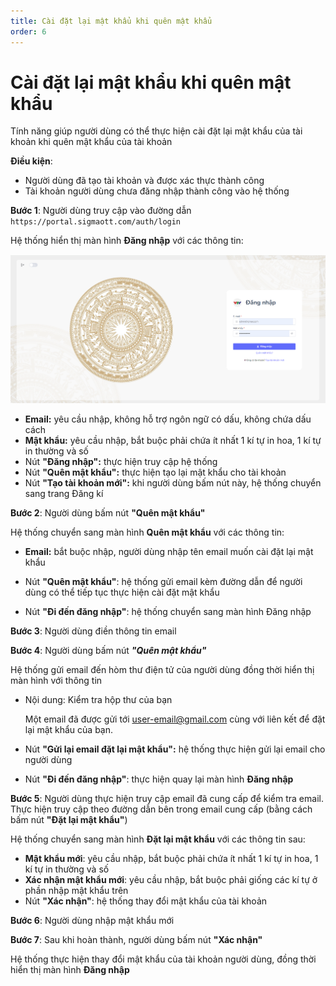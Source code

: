 ```yaml
---
title: Cài đặt lại mật khẩu khi quên mật khẩu
order: 6
---
```


# Cài đặt lại mật khẩu khi quên mật khẩu

Tính năng giúp người dùng có thể thực hiện cài đặt lại mật khẩu của tài khoản khi quên mật khẩu của tài khoản

**Điều kiện**: 

- Người dùng đã tạo tài khoản và được xác thực thành công
- Tài khoản người dùng chưa đăng nhập thành công vào hệ thống

**Bước 1**: Người dùng truy cập vào đường dẫn `https://portal.sigmaott.com/auth/login`

Hệ thống hiển thị màn hình **Đăng nhập** với các thông tin:

![](../images/../../../images/sign-in-1.png)

- **Email:** yêu cầu nhập, không hỗ trợ ngôn ngữ có dấu, không chứa dấu cách
- **Mật khẩu:** yêu cầu nhập, bắt buộc phải chứa ít nhất 1 kí tự in hoa, 1 kí tự in thường và số
- Nút **"Đăng nhập":** thực hiện truy cập hệ thống
- Nút **"Quên mật khẩu":** thực hiện tạo lại mật khẩu cho tài khoản
- Nút **"Tạo tài khoản mới":** khi người dùng bấm nút này, hệ thống chuyển sang trang Đăng kí

**Bước 2**: Người dùng bấm nút **"Quên mật khẩu"**

Hệ thống chuyển sang màn hình **Quên mật khẩu** với các thông tin:

- **Email:** bắt buộc nhập, người dùng nhập tên email muốn cài đặt lại mật khẩu

- Nút **"Quên mật khẩu"**: hệ thống gửi email kèm đường dẫn để người dùng có thể tiếp tục thực hiện cài đặt mật khẩu
- Nút **"Đi đến đăng nhập"**: hệ thống chuyển sang màn hình Đăng nhập

**Bước 3**: Người dùng điền thông tin email

**Bước 4**: Người dùng bấm nút ***"Quên mật khẩu"***

Hệ thống gửi email đến hòm thư điện tử của người dùng đồng thời hiển thị màn hình với thông tin

- Nội dung: Kiểm tra hộp thư của bạn

  Một email đã được gửi tới user-email@gmail.com cùng với liên kết để đặt lại mật khẩu của bạn.

- Nút **"Gửi lại email đặt lại mật khẩu":** hệ thống thực hiện gửi lại email cho người dùng
- Nút **"Đi đến đăng nhập"**: thực hiện quay lại màn hình **Đăng nhập**

**Bước 5**: Người dùng thực hiện truy cập email đã cung cấp để kiểm tra email. Thực hiện truy cập theo đường dẫn bên trong email cung cấp (bằng cách bấm nút **"Đặt lại mật khẩu"**)

Hệ thống chuyển sang màn hình **Đặt lại mật khẩu** với các thông tin sau:

- **Mật khẩu mới**: yêu cầu nhập, bắt buộc phải chứa ít nhất 1 kí tự in hoa, 1 kí tự in thường và số
- **Xác nhận mật khẩu mới**: yêu cầu nhập, bắt buộc phải giống các kí tự ở phần nhập mật khẩu trên
- Nút **"Xác nhận"**: hệ thống thay đổi mật khẩu của tài khoản

**Bước 6**: Người dùng nhập mật khẩu mới 

**Bước 7**: Sau khi hoàn thành, người dùng bấm nút **"Xác nhận"**

Hệ thống thực hiện thay đổi mật khẩu của tài khoản người dùng, đồng thời hiển thị màn hình **Đăng nhập**